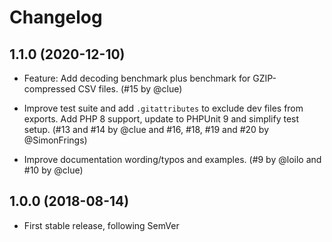 # Changelog

## 1.1.0 (2020-12-10)

*   Feature: Add decoding benchmark plus benchmark for GZIP-compressed CSV files.
    (#15 by @clue)

*   Improve test suite and add `.gitattributes` to exclude dev files from exports.
    Add PHP 8 support, update to PHPUnit 9 and simplify test setup.
    (#13 and #14 by @clue and #16, #18, #19 and #20 by @SimonFrings)

*   Improve documentation wording/typos and examples.
    (#9 by @loilo and #10 by @clue)

## 1.0.0 (2018-08-14)

*   First stable release, following SemVer
